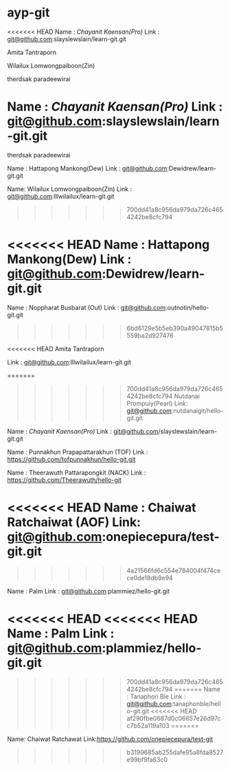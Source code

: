 # ayp-git


<<<<<<< HEAD
Name : *Chayanit Kaensan(Pro)*
Link : git@github.com:slayslewslain/learn-git.git

Amita Tantraporn


Wilailux Lomwongpaiboon(Zin)


therdsak paradeewirai

Name : *Chayanit Kaensan(Pro)*
Link : git@github.com:slayslewslain/learn-git.git
=======
therdsak paradeewirai

Name : Hattapong Mankong(Dew)
Link : git@github.com:Dewidrew/learn-git.git

Name: Wilailux Lomwongpaiboon(Zin)
Link : git@github.com:lllwilailux/learn-git.git
>>>>>>> 700dd41a8c956da979da726c4654242be8cfc794

<<<<<<< HEAD
Name : Hattapong Mankong(Dew)
Link : git@github.com:Dewidrew/learn-git.git
=======
Name : Noppharat Busbarat (Out)
Link : git@github.com:outnotin/hello-git.git
>>>>>>> 6bd6129e5b5eb390a49047815b5559ba2d927476

<<<<<<< HEAD
Amita Tantraporn

Link : git@github.com:lllwilailux/learn-git.git


=======
>>>>>>> 700dd41a8c956da979da726c4654242be8cfc794
Nutdanai Prompuiy(Pearl)
Link: git@github.com:nutdanaigit/hello-git.git

Name : *Chayanit Kaensan(Pro)*
Link : git@github.com/slayslewslain/learn-git.git

Name : Punnakhun Prapapattarakhun (TOF)
Link : https://github.com/tofpunnakhun/hello-git.git

Name : Theerawuth Pattarapongkit (NACK)
Link : https://github.com/Theerawuth/hello-git

<<<<<<< HEAD
Name : Chaiwat Ratchaiwat (AOF)
Link: git@github.com:onepiecepura/test-git.git
=======

>>>>>>> 4a21566fd6c554e784004f474cece0de18db9e94

Name : Palm
Link : git@github.com:plammiez/hello-git.git

<<<<<<< HEAD
<<<<<<< HEAD
Name : Palm
Link : git@github.com:plammiez/hello-git.git
=======
>>>>>>> 700dd41a8c956da979da726c4654242be8cfc794
=======
Name : Tanaphon Ble
Link : git@github.com:tanaphonble/hello-git.git
<<<<<<< HEAD
>>>>>>> af290fbe0687d0c06657e26d97cc7b52a119a103
=======

Name: Chaiwat Ratchawat
Link:https://github.com/onepiecepura/test-git
>>>>>>> b3199685ab255dafe95a8fda8527e99bf9fa63c0
